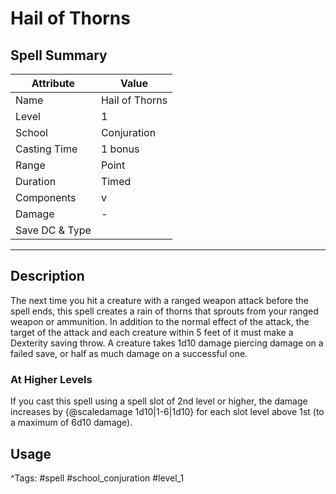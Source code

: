 # Hail of Thorns

## Spell Summary

| Attribute        | Value                  |
|------------------|------------------------|
| Name             | Hail of Thorns                 |
| Level            | 1                |
| School           | Conjuration          |
| Casting Time     | 1 bonus              |
| Range            | Point            |
| Duration         | Timed             |
| Components       | v             |
| Damage           | -               |
| Save DC & Type   |              |

---

## Description

The next time you hit a creature with a ranged weapon attack before the spell ends, this spell creates a rain of thorns that sprouts from your ranged weapon or ammunition. In addition to the normal effect of the attack, the target of the attack and each creature within 5 feet of it must make a Dexterity saving throw. A creature takes 1d10 damage piercing damage on a failed save, or half as much damage on a successful one.

### At Higher Levels
If you cast this spell using a spell slot of 2nd level or higher, the damage increases by {@scaledamage 1d10|1-6|1d10} for each slot level above 1st (to a maximum of 6d10 damage).

## Usage


^Tags: #spell #school_conjuration #level_1